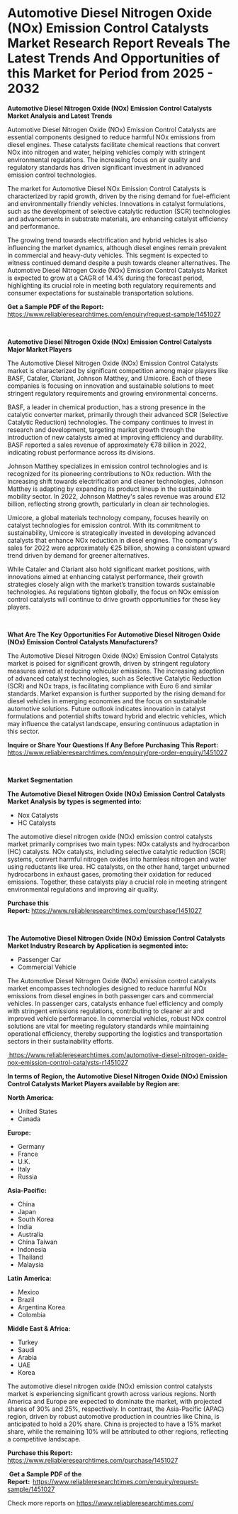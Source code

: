 <p><h1>Automotive Diesel Nitrogen Oxide (NOx) Emission Control Catalysts Market Research Report Reveals The Latest Trends And Opportunities of this Market for Period from 2025 - 2032</h1></p><p><strong>Automotive Diesel Nitrogen Oxide (NOx) Emission Control Catalysts Market Analysis and Latest Trends</strong></p>
<p><p>Automotive Diesel Nitrogen Oxide (NOx) Emission Control Catalysts are essential components designed to reduce harmful NOx emissions from diesel engines. These catalysts facilitate chemical reactions that convert NOx into nitrogen and water, helping vehicles comply with stringent environmental regulations. The increasing focus on air quality and regulatory standards has driven significant investment in advanced emission control technologies.</p><p>The market for Automotive Diesel NOx Emission Control Catalysts is characterized by rapid growth, driven by the rising demand for fuel-efficient and environmentally friendly vehicles. Innovations in catalyst formulations, such as the development of selective catalytic reduction (SCR) technologies and advancements in substrate materials, are enhancing catalyst efficiency and performance. </p><p>The growing trend towards electrification and hybrid vehicles is also influencing the market dynamics, although diesel engines remain prevalent in commercial and heavy-duty vehicles. This segment is expected to witness continued demand despite a push towards cleaner alternatives. The Automotive Diesel Nitrogen Oxide (NOx) Emission Control Catalysts Market is expected to grow at a CAGR of 14.4% during the forecast period, highlighting its crucial role in meeting both regulatory requirements and consumer expectations for sustainable transportation solutions.</p></p>
<p><strong>Get a Sample PDF of the Report:&nbsp;</strong> <a href="https://www.reliableresearchtimes.com/enquiry/request-sample/1451027?utm_campaign=2714&utm_medium=2&utm_source=Github&utm_content=ia&utm_term=30032025&utm_id=automotive-diesel-nitrogen-oxide-nox-emission-control-catalysts">https://www.reliableresearchtimes.com/enquiry/request-sample/1451027</a></p>
<p>&nbsp;</p>
<p><strong>Automotive Diesel Nitrogen Oxide (NOx) Emission Control Catalysts Major Market Players</strong></p>
<p><p>The Automotive Diesel Nitrogen Oxide (NOx) Emission Control Catalysts market is characterized by significant competition among major players like BASF, Cataler, Clariant, Johnson Matthey, and Umicore. Each of these companies is focusing on innovation and sustainable solutions to meet stringent regulatory requirements and growing environmental concerns.</p><p>BASF, a leader in chemical production, has a strong presence in the catalytic converter market, primarily through their advanced SCR (Selective Catalytic Reduction) technologies. The company continues to invest in research and development, targeting market growth through the introduction of new catalysts aimed at improving efficiency and durability. BASF reported a sales revenue of approximately €78 billion in 2022, indicating robust performance across its divisions.</p><p>Johnson Matthey specializes in emission control technologies and is recognized for its pioneering contributions to NOx reduction. With the increasing shift towards electrification and cleaner technologies, Johnson Matthey is adapting by expanding its product lineup in the sustainable mobility sector. In 2022, Johnson Matthey's sales revenue was around £12 billion, reflecting strong growth, particularly in clean air technologies.</p><p>Umicore, a global materials technology company, focuses heavily on catalyst technologies for emission control. With its commitment to sustainability, Umicore is strategically invested in developing advanced catalysts that enhance NOx reduction in diesel engines. The company's sales for 2022 were approximately €25 billion, showing a consistent upward trend driven by demand for greener alternatives.</p><p>While Cataler and Clariant also hold significant market positions, with innovations aimed at enhancing catalyst performance, their growth strategies closely align with the market’s transition towards sustainable technologies. As regulations tighten globally, the focus on NOx emission control catalysts will continue to drive growth opportunities for these key players.</p></p>
<p>&nbsp;</p>
<p><strong>What Are The Key Opportunities For Automotive Diesel Nitrogen Oxide (NOx) Emission Control Catalysts Manufacturers?</strong></p>
<p><p>The Automotive Diesel Nitrogen Oxide (NOx) Emission Control Catalysts market is poised for significant growth, driven by stringent regulatory measures aimed at reducing vehicular emissions. The increasing adoption of advanced catalyst technologies, such as Selective Catalytic Reduction (SCR) and NOx traps, is facilitating compliance with Euro 6 and similar standards. Market expansion is further supported by the rising demand for diesel vehicles in emerging economies and the focus on sustainable automotive solutions. Future outlook indicates innovation in catalyst formulations and potential shifts toward hybrid and electric vehicles, which may influence the catalyst landscape, ensuring continuous adaptation in this sector.</p></p>
<p><strong>Inquire or Share Your Questions If Any Before Purchasing This Report:</strong> <a href="https://www.reliableresearchtimes.com/enquiry/pre-order-enquiry/1451027?utm_campaign=2714&utm_medium=2&utm_source=Github&utm_content=ia&utm_term=30032025&utm_id=automotive-diesel-nitrogen-oxide-nox-emission-control-catalysts">https://www.reliableresearchtimes.com/enquiry/pre-order-enquiry/1451027</a></p>
<p>&nbsp;</p>
<p><strong>Market Segmentation</strong></p>
<p><strong>The Automotive Diesel Nitrogen Oxide (NOx) Emission Control Catalysts Market Analysis by types is segmented into:</strong></p>
<p><ul><li>Nox Catalysts</li><li>HC Catalysts</li></ul></p>
<p><p>The automotive diesel nitrogen oxide (NOx) emission control catalysts market primarily comprises two main types: NOx catalysts and hydrocarbon (HC) catalysts. NOx catalysts, including selective catalytic reduction (SCR) systems, convert harmful nitrogen oxides into harmless nitrogen and water using reductants like urea. HC catalysts, on the other hand, target unburned hydrocarbons in exhaust gases, promoting their oxidation for reduced emissions. Together, these catalysts play a crucial role in meeting stringent environmental regulations and improving air quality.</p></p>
<p><strong>Purchase this Report:&nbsp;</strong><a href="https://www.reliableresearchtimes.com/purchase/1451027?utm_campaign=2714&utm_medium=2&utm_source=Github&utm_content=ia&utm_term=30032025&utm_id=automotive-diesel-nitrogen-oxide-nox-emission-control-catalysts">https://www.reliableresearchtimes.com/purchase/1451027</a></p>
<p>&nbsp;</p>
<p><strong>The Automotive Diesel Nitrogen Oxide (NOx) Emission Control Catalysts Market Industry Research by Application is segmented into:</strong></p>
<p><ul><li>Passenger Car</li><li>Commercial Vehicle</li></ul></p>
<p><p>The Automotive Diesel Nitrogen Oxide (NOx) emission control catalysts market encompasses technologies designed to reduce harmful NOx emissions from diesel engines in both passenger cars and commercial vehicles. In passenger cars, catalysts enhance fuel efficiency and comply with stringent emissions regulations, contributing to cleaner air and improved vehicle performance. In commercial vehicles, robust NOx control solutions are vital for meeting regulatory standards while maintaining operational efficiency, thereby supporting the logistics and transportation sectors in their sustainability efforts.</p></p>
<p><a href="https://www.reliableresearchtimes.com/automotive-diesel-nitrogen-oxide-nox-emission-control-catalysts-r1451027?utm_campaign=2714&utm_medium=2&utm_source=Github&utm_content=ia&utm_term=30032025&utm_id=automotive-diesel-nitrogen-oxide-nox-emission-control-catalysts">&nbsp;https://www.reliableresearchtimes.com/automotive-diesel-nitrogen-oxide-nox-emission-control-catalysts-r1451027</a></p>
<p><strong>In terms of Region, the Automotive Diesel Nitrogen Oxide (NOx) Emission Control Catalysts Market Players available by Region are:</strong></p>
<p>
    <p> <strong> North America: </strong>
        <ul>
            <li>United States</li>
            <li>Canada</li>
        </ul>
        </p> 
    <p> <strong> Europe: </strong>
        <ul>
            <li>Germany</li>
            <li>France</li>
            <li>U.K.</li>
            <li>Italy</li>
            <li>Russia</li>
        </ul>
        </p> 
    <p> <strong> Asia-Pacific: </strong>
        <ul>
            <li>China</li>
            <li>Japan</li>
            <li>South Korea</li>
            <li>India</li>
            <li>Australia</li>
            <li>China Taiwan</li>
            <li>Indonesia</li>
            <li>Thailand</li>
            <li>Malaysia</li>
        </ul>
        </p> 
    <p> <strong> Latin America: </strong>
        <ul>
            <li>Mexico</li>
            <li>Brazil</li>
            <li>Argentina Korea</li>
            <li>Colombia</li>
        </ul>
        </p> 
    <p> <strong> Middle East & Africa: </strong>
        <ul>
            <li>Turkey</li>
            <li>Saudi</li>
            <li>Arabia</li>
            <li>UAE</li>
            <li>Korea</li>
        </ul>
    </p>
    </p>
<p><p>The automotive diesel nitrogen oxide (NOx) emission control catalysts market is experiencing significant growth across various regions. North America and Europe are expected to dominate the market, with projected shares of 30% and 25%, respectively. In contrast, the Asia-Pacific (APAC) region, driven by robust automotive production in countries like China, is anticipated to hold a 20% share. China is projected to have a 15% market share, while the remaining 10% will be attributed to other regions, reflecting a competitive landscape.</p></p>
<p><strong>Purchase this Report: </strong><a href="https://www.reliableresearchtimes.com/purchase/1451027?utm_campaign=2714&utm_medium=2&utm_source=Github&utm_content=ia&utm_term=30032025&utm_id=automotive-diesel-nitrogen-oxide-nox-emission-control-catalysts">https://www.reliableresearchtimes.com/purchase/1451027</a></p>
<p>&nbsp;<strong>Get a Sample PDF of the Report:&nbsp;&nbsp;</strong><a href="https://www.reliableresearchtimes.com/enquiry/request-sample/1451027?utm_campaign=2714&utm_medium=2&utm_source=Github&utm_content=ia&utm_term=30032025&utm_id=automotive-diesel-nitrogen-oxide-nox-emission-control-catalysts">https://www.reliableresearchtimes.com/enquiry/request-sample/1451027</a></p>
<p><strong></strong></p>
<p>Check more reports on <a href="https://www.reliableresearchtimes.com/?utm_campaign=2714&utm_medium=2&utm_source=Github&utm_content=ia&utm_term=30032025&utm_id=automotive-diesel-nitrogen-oxide-nox-emission-control-catalysts">https://www.reliableresearchtimes.com/</a></p>